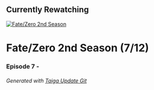 ﻿
## Currently Rewatching

[![Fate/Zero 2nd Season](https://s4.anilist.co/file/anilistcdn/media/anime/cover/medium/nx11741-Twb6iJx77FFV.jpg)](https://anilist.co/anime/11741)

# Fate/Zero 2nd Season (7/12)

### Episode 7 - 

###### *Generated with [Taiga Update Git](https://github.com/nike4613/taiga-update-git)*